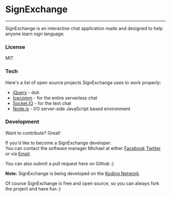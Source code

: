 SignExchange
===================

---------------

SignExchange is an interactive chat application made and designed to help anyone learn sign language.

### License
MIT

### Tech
Here's a list of open source projects SignExchange uses to work properly:

* [jQuery](http://jquery.com/) - duh  
* [Icecomm](https://icecomm.io/) - for the entire serverless chat  
* [Socket.IO](http://socket.io/) - for the text chat  
* [Node.js](https://nodejs.org/en/) - I/O server-side JavaScript based environment  

### Development

Want to contribute? Great!  

If you'd like to become a SignExchange developer.  
You can contact the software manager Michael at either [Facebook](http://facebook.com/mikethedj4) [Twitter](http://twitter.com/mikethedj4) or via [Email](mailto:mikethedj4@yahoo.com).

You can also submit a pull request here on Github :)

**Note:** SignExchange is being developed on the [Koding Network](https://koding.com/R/mikethedj4). 

Of course SignExchange is free and open source, so you can always fork the project and have fun :)
